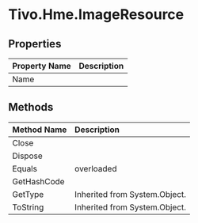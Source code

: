 # Tivo.Hme.ImageResource #

## Properties ##
| **Property Name** | **Description** |
|:------------------|:----------------|
| Name |  |

## Methods ##
| **Method Name** | **Description** |
|:----------------|:----------------|
| Close |  |
| Dispose |  |
| Equals | overloaded |
| GetHashCode |  |
| GetType | Inherited from System.Object. |
| ToString | Inherited from System.Object. |
